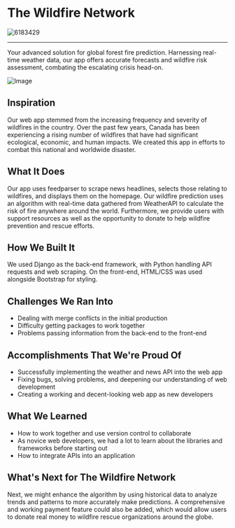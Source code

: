 # The Wildfire Network

![6183429](https://github.com/wang-owen/TheWildfireNetwork/assets/69203168/22a007d6-d469-4b7c-bbc2-75e4c484e0f6)

---

Your advanced solution for global forest fire prediction. Harnessing real-time weather data, our app offers accurate forecasts and wildfire risk assessment, combating the escalating crisis head-on.

![Image](https://github.com/wang-owen/TheWildfireNetwork/assets/69203168/828dc4c3-abe5-42cc-8623-00963c0fda4c)

## Inspiration

Our web app stemmed from the increasing frequency and severity of wildfires in the country. Over the past few years, Canada has been experiencing a rising number of wildfires that have had significant ecological, economic, and human impacts. We created this app in efforts to combat this national and worldwide disaster.

## What It Does

Our app uses feedparser to scrape news headlines, selects those relating to wildfires, and displays them on the homepage. Our wildfire prediction uses an algorithm with real-time data gathered from WeatherAPI to calculate the risk of fire anywhere around the world. Furthermore, we provide users with support resources as well as the opportunity to donate to help wildfire prevention and rescue efforts.

## How We Built It

We used Django as the back-end framework, with Python handling API requests and web scraping. On the front-end, HTML/CSS was used alongside Bootstrap for styling.

## Challenges We Ran Into

- Dealing with merge conflicts in the initial production
- Difficulty getting packages to work together
- Problems passing information from the back-end to the front-end

## Accomplishments That We're Proud Of

- Successfully implementing the weather and news API into the web app
- Fixing bugs, solving problems, and deepening our understanding of web development
- Creating a working and decent-looking web app as new developers

## What We Learned

- How to work together and use version control to collaborate
- As novice web developers, we had a lot to learn about the libraries and frameworks before starting out
- How to integrate APIs into an application

## What's Next for The Wildfire Network

Next, we might enhance the algorithm by using historical data to analyze trends and patterns to more accurately make predictions. A comprehensive and working payment feature could also be added, which would allow users to donate real money to wildfire rescue organizations around the globe.
